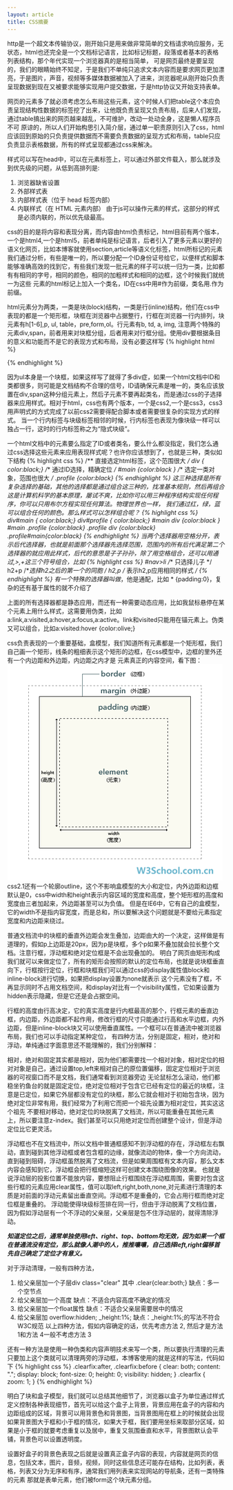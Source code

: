 ```yaml
---
layout: article
title: CSS摘要
---
```

http是一个超文本传输协议，刚开始只是用来做非常简单的文档请求响应服务，无状态，html也还完全是一个文档标记语言，比如标记标题，段落或者基本的表格列表结构，那个年代实现一个浏览器真的是相当简单，
可是网页最终是要呈现的，我们的眼睛始终不知足，于是我们不单纯只追求文本内容而是要求网页更加漂亮，于是图片，声音，视频等多媒体数据被加入了进来，浏览器呢从刚开始只负责呈现数据到现在又被要求能够实现用户提交数据，于是http协议又开始支持表单。

网页的元素多了就必须考虑怎么布局这些元素，这个时候人们把table这个本应负责呈现结构性数据的标签挖了出来，让他既负责呈现又负责布局，后来人们发现，通过table搞出来的网页越来越乱，不可维护，改动一处动全身，这是懒人程序员不可
原谅的，所以人们开始构思引入简介层，通过单一职责原则引入了css，html应该回到原始的只负责提供数据而不需要负责数据的呈现方式和布局，table只应负责显示表格数据，所有的样式呈现都通过css来解决。

样式可以写在head中，可以在元素标签上，可以通过外部文件载入，那么就涉及到优先级的问题，从低到高排列是:

1. 浏览器缺省设置
2. 外部样式表
3. 内部样式表（位于 head 标签内部）
4. 内联样式（在 HTML 元素内部）
由于js可以操作元素的样式，这部分的样式是必须内联的，所以优先级最高。

css的目的是将内容和表现分离，而内容由html负责标记，html目前有两个版本，一个是html4,一个是html5，前者单纯是标记语言，后者引入了更多元素以更好的语义化网页，比如本博客就使用section,article等语义化标签，html所标记的元素
我们通过分析，有些是唯一的，所以要分配一个ID身份证号给它，以便样式和脚本能够准确高效的找到它，有些我们发现一批元素的样子可以统一归为一类，比如都有有相同的字号，相同的颜色，相同的加粗样式和相同的边框，这个时候我们就统一为这些
元素的html标记上加入一个类名，ID在css中用#作为前缀，类名用.作为前缀。

html元素分为两类，一类是块(block)结构，一类是行(inline)结构，他们在css中表现的都是一个矩形框，块框在浏览器中占据整行，行框在浏览器一行内排列，块元素有h[1-6],p, ul, table，pre,form,ol。行元素有b, td, a, img,
注意两个特殊的元素div,span，前者用来对块框分组，后者用来对行框分组。使用div要根据条目的意义和功能而不是它的表现方式和布局，没有必要这样写
{% highlight html %}
<div><ul></ul></div>
{% endhighlight %}

因为ul本身是一个块框，如果这样写了就得了多div症，如果一个html文档中ID和类都很多，则可能是文档结构不合理的信号，ID请确保元素是唯一的，类名应该放置在div,span这种分组元素上，然后子元素不要再起类名，而是通过css的子选择器来应用样式。相对于html，css也有两个版本，一个是css2,一个是css3，css3用声明式的方式完成了以前css2需要得配合脚本或者需要很复杂的实现方式的样式。
当一个行内标签与块级标签相邻的时候，行内标签也表现为像块级一样可以独占一行，这时的行内标签称之为“隐式块级”。

一个html文档中的元素要么指定了ID或者类名，要么什么都没指定，我们怎么通过css选择这些元素来应用表现样式呢？也许你应该想到了，也就是三种，类似如下结构
{% highlight css %}
/** 直接选定html标签，这个范围很大 */
div { color:black;}
/** 通过ID选择，精确定位 */
#main {color:black }
/** 选定一类对象，范围也很大 */
.profile {color:black}
{% endhighlight %}
这三种选择是所有复杂选择的基础，其他的选择都是通过组合这三种的，找准基本规则，然后再组合这是计算机科学的基本原理，屡试不爽，比如你可以用三种程序结构实现任何程序，你可以只用布尔方程实现任何算法。物理世界也一样，
我们通过红，绿，蓝可以组合任何的颜色。那么样式可以怎样组合呢？
{% highlight css %}
div#main { color:black;}
div#profile { color:black;}
#main div {color:black }
#main .profile {color:black}
.profile div {color:black}
.profile#main{color:black}
{% endhighlight %}
当两个选择器用空格分开，表示后代选择器，也就是前面那个选择器先选择范围，范围内的所有后代满足第二个选择器的就应用此样式，后代的意思是子子孙孙，除了用空格组合，还可以用通过,>,+这三个符号组合，比如
{% highlight css %}
#nav>li /** 只选择儿子 */
h2+p /**选择h2之后的第一个的同胞 */
h2,p /** 表示h2,p应用相同的样式 */
{% endhighlight %}
有一个特殊的选择器叫做*，他是通配，比如 * {padding:0}，复杂的还有基于属性的就不介绍了

上面的所有选择器都是静态应用，而还有一种需要动态应用，比如我鼠标悬停在某个元素上用什么样式，这需要用伪类，比如a:link,a:visited,a:hover,a:focus,a:active。link和visited只能用在锚元素上。伪类
又可以组合，比如a:visited:hover {color:olive;}


css负责表现的一个重要基础，盒模型，我们知道所有元素都是一个矩形框，我们自己画一个矩形，线条的粗细表示这个矩形的边框，在css模型中，边框的里外还有一个内边距和外边距，内边距之内才是
元素真正的内容空间，看下图：
![css 盒模型](/images/cssbox.gif)
css2.1还有一个轮廓outline，这个不影响盒模型的大小和定位，内外边距和边框默认是0，css中width和height表示内容区域的宽度和高度，整个矩形框的高度和宽度由三者加起来，外边距甚至可以为负值。
但是在IE6中，它有自己的盒模型，它的width不是指内容宽度，而是总和，所以要解决这个问题就是不要给元素指定宽度和内边距来绕过。

普通文档流中的块框的垂直外边距会发生叠加，边距由大的一个决定，这样做是有道理的，假如p上边距是20px，因为p是块框，多个p如果不叠加就会拉长整个文档。注意行框，浮动框和绝对定位框是不会出现叠加的。
明白了网页由矩形构成我们就可以来做定位了，所有的矩形会按照的默认的定位布局，也就是说块框垂直向下，行框按行定位，行框和块框我们可以通过css的display属性值block和inline-block进行切换，如果把display设置为none就表示
这个元素没有了框，不再显示同时不占用文档空间，和display对比有一个visibility属性，它如果设置为hidden表示隐藏，但是它还是会占据空间。

行框的高度由行高决定，它的真实高度是行内框最高的那个，行框元素的垂直边框，内边距，外边距都不起作用，修改行框的尺寸只能通过行高和水平边框，内外边距，但是inline-block块又可以使用垂直属性。一个框可以在普通流中被浏览器布局，我们也可以手动指定某种定位，
有四种方法，分别是固定，相对，绝对和浮动，单纯通过字面意思还不能理解的，我们分别解释：

相对，绝对和固定其实都是相对，因为他们都需要找一个相对对象，相对定位的相对对象是自己，通过设置top,left来相对自己的原位置偏移，固定定位相对于浏览器的可视窗口而不是文档，我们通常看到浏览器旁边
无论鼠标怎么滚动，他们都稳坐钓鱼台的就是固定定位，绝对定位相对于包含它已经有定位的最近的块框，注意是已定位，如果它外层都没有定位的块框，那么它就会相对于初始包含块，因为绝对定位非常有用，我们经常为了利用它而把一个祖先设置为相对定位，其实这这个祖先
不要相对移动，绝对定位的块脱离了文档流，所以可能重叠在其他元素上，所以要注意z-index。我们甚至可以只用绝对定位而创建整个设计，但是浮动定位比它更灵活。

浮动框也不在文档流中，所以文档中普通框感知不到浮动框的存在，浮动框左右飘动，直到碰到其他浮动框或者包含框的边缘，就像流动的物体，像一个方向流动，直到碰到阻碍，浮动框虽然脱离了文档流，但是如果周围框有文本内容，那么文本内容会感知到它，浮动框会把行框缩短这样可创建文本围绕图像的效果。
也就是说浮动层的投影位置不能放内容，要想阻止行框围绕在浮动框周围，需要对包含这些行框的元素应用clear属性，值可以取left,right,both,none,对元素进行清理的本质是对前面的浮动元素留出垂直空间。浮动框不是重叠的，它会占用行框而绝对定位框是重叠的。
浮动能使得块级标签排在同一行，但由于浮动脱离了文档位置，因为假如浮动层有一个不浮动的父亲层，父亲层是包不住浮动层的，就得清除浮动。


***知道定位之后，通常单独使用left、right、top、bottom均无效，因为如果一个框在普通流没有定位，那么就像人潮中的人，推推嚷嚷，自己选择left,right偏移首先自己确定了定位才有意义。***

对于浮动清理，一般有四种方法，

1. 给父亲层加一个子层div class="clear"  其中 .clear{clear:both;}
   缺点：多一个空节点
2. 给父亲层加一个高度
   缺点：不适合内容高度不确定的情况
3. 给父亲层加一个float属性
   缺点：不适合父亲层需要居中的情况
4. 给父亲层加 overflow:hidden; _height:1%;
   缺点：_height:1%;的写法不符合W3C规范
以上四种方法，假如内容确定的话，优先考虑方法 2, 然后才是方法 1和方法 4一般不考虑方法 3


还有一种方法是使用一种伪类和内容声明技术来写一个类，所以要执行清理的元素只要加上这个类就可以清理两旁的浮动框，本博客使用的就是这样的写法，代码如下
{% highlight css %}
.clearfix:after, .clearfix:before {
    clear: both;
    content: ".";
    display: block;
    font-size: 0;
    height: 0;
    visibility: hidden;
}
.clearfix {
    zoom: 1;
}
{% endhighlight %}

明白了块和盒子模型，我们就可以总结其他细节了，浏览器以盒子为单位通过样式定义控制各种表现细节，首先可以给这个盒子上背景，背景应用在盒子的内容和内边距组成的区域，背景可以用背景色和背景图，当背景图用在框上的时候就会出现
如果背景图大于框和小于框的情况，如果大于框，我们要用坐标来取部分区域，如果是小于框的就要考虑重复以及居中，重复又氛围垂直和水平，背景图默认会平铺，背景色可以设置透明度。


设置好盒子的背景色表现之后就是设置真正盒子内容的表现，内容就是网页的信息，包括文本，图片，音频，视频，同时这些信息还可能存在结构，比如列表，表格，列表又分为无序和有序，通常我们用列表来实现网站的导航条，还有一类特殊的元素
那就是表单元素，他们被form这个块元素分组。













